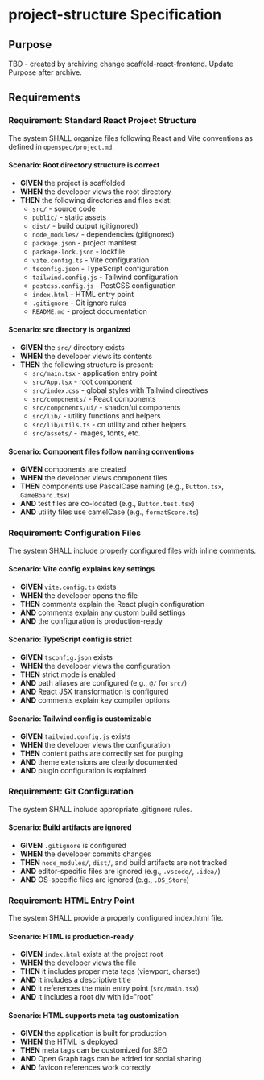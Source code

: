 # project-structure Specification

## Purpose
TBD - created by archiving change scaffold-react-frontend. Update Purpose after archive.
## Requirements
### Requirement: Standard React Project Structure
The system SHALL organize files following React and Vite conventions as defined in `openspec/project.md`.

#### Scenario: Root directory structure is correct
- **GIVEN** the project is scaffolded
- **WHEN** the developer views the root directory
- **THEN** the following directories and files exist:
  - `src/` - source code
  - `public/` - static assets
  - `dist/` - build output (gitignored)
  - `node_modules/` - dependencies (gitignored)
  - `package.json` - project manifest
  - `package-lock.json` - lockfile
  - `vite.config.ts` - Vite configuration
  - `tsconfig.json` - TypeScript configuration
  - `tailwind.config.js` - Tailwind configuration
  - `postcss.config.js` - PostCSS configuration
  - `index.html` - HTML entry point
  - `.gitignore` - Git ignore rules
  - `README.md` - project documentation

#### Scenario: src directory is organized
- **GIVEN** the `src/` directory exists
- **WHEN** the developer views its contents
- **THEN** the following structure is present:
  - `src/main.tsx` - application entry point
  - `src/App.tsx` - root component
  - `src/index.css` - global styles with Tailwind directives
  - `src/components/` - React components
  - `src/components/ui/` - shadcn/ui components
  - `src/lib/` - utility functions and helpers
  - `src/lib/utils.ts` - cn utility and other helpers
  - `src/assets/` - images, fonts, etc.

#### Scenario: Component files follow naming conventions
- **GIVEN** components are created
- **WHEN** the developer views component files
- **THEN** components use PascalCase naming (e.g., `Button.tsx`, `GameBoard.tsx`)
- **AND** test files are co-located (e.g., `Button.test.tsx`)
- **AND** utility files use camelCase (e.g., `formatScore.ts`)

### Requirement: Configuration Files
The system SHALL include properly configured files with inline comments.

#### Scenario: Vite config explains key settings
- **GIVEN** `vite.config.ts` exists
- **WHEN** the developer opens the file
- **THEN** comments explain the React plugin configuration
- **AND** comments explain any custom build settings
- **AND** the configuration is production-ready

#### Scenario: TypeScript config is strict
- **GIVEN** `tsconfig.json` exists
- **WHEN** the developer views the configuration
- **THEN** strict mode is enabled
- **AND** path aliases are configured (e.g., `@/` for `src/`)
- **AND** React JSX transformation is configured
- **AND** comments explain key compiler options

#### Scenario: Tailwind config is customizable
- **GIVEN** `tailwind.config.js` exists
- **WHEN** the developer views the configuration
- **THEN** content paths are correctly set for purging
- **AND** theme extensions are clearly documented
- **AND** plugin configuration is explained

### Requirement: Git Configuration
The system SHALL include appropriate .gitignore rules.

#### Scenario: Build artifacts are ignored
- **GIVEN** `.gitignore` is configured
- **WHEN** the developer commits changes
- **THEN** `node_modules/`, `dist/`, and build artifacts are not tracked
- **AND** editor-specific files are ignored (e.g., `.vscode/`, `.idea/`)
- **AND** OS-specific files are ignored (e.g., `.DS_Store`)

### Requirement: HTML Entry Point
The system SHALL provide a properly configured index.html file.

#### Scenario: HTML is production-ready
- **GIVEN** `index.html` exists at the project root
- **WHEN** the developer views the file
- **THEN** it includes proper meta tags (viewport, charset)
- **AND** it includes a descriptive title
- **AND** it references the main entry point (`src/main.tsx`)
- **AND** it includes a root div with id="root"

#### Scenario: HTML supports meta tag customization
- **GIVEN** the application is built for production
- **WHEN** the HTML is deployed
- **THEN** meta tags can be customized for SEO
- **AND** Open Graph tags can be added for social sharing
- **AND** favicon references work correctly


